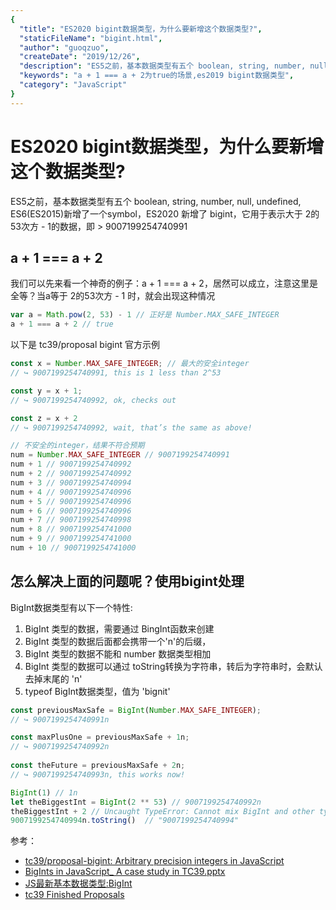 ```yaml
---
{
  "title": "ES2020 bigint数据类型，为什么要新增这个数据类型?",
  "staticFileName": "bigint.html",
  "author": "guoqzuo",
  "createDate": "2019/12/26",
  "description": "ES5之前，基本数据类型有五个 boolean, string, number, null, undefined, ES6(ES2015)新增了一个symbol，ES2019 新增了 bigint，它用于表示大于 2的53次方 - 1的数据，即 > 9007199254740991",
  "keywords": "a + 1 === a + 2为true的场景,es2019 bigint数据类型",
  "category": "JavaScript"
}
---
```


# ES2020 bigint数据类型，为什么要新增这个数据类型?

ES5之前，基本数据类型有五个 boolean, string, number, null, undefined, ES6(ES2015)新增了一个symbol，ES2020 新增了 bigint，它用于表示大于 2的53次方 - 1的数据，即 > 9007199254740991

## a + 1 === a + 2
我们可以先来看一个神奇的例子：a + 1 === a + 2，居然可以成立，注意这里是全等？当a等于 2的53次方 - 1 时，就会出现这种情况
```js
var a = Math.pow(2, 53) - 1 // 正好是 Number.MAX_SAFE_INTEGER
a + 1 === a + 2 // true
```

以下是 tc39/proposal bigint 官方示例

```js
const x = Number.MAX_SAFE_INTEGER; // 最大的安全integer
// ↪ 9007199254740991, this is 1 less than 2^53

const y = x + 1;  
// ↪ 9007199254740992, ok, checks out

const z = x + 2
// ↪ 9007199254740992, wait, that’s the same as above!

// 不安全的integer，结果不符合预期
num = Number.MAX_SAFE_INTEGER // 9007199254740991
num + 1 // 9007199254740992
num + 2 // 9007199254740992
num + 3 // 9007199254740994
num + 4 // 9007199254740996
num + 5 // 9007199254740996
num + 6 // 9007199254740996
num + 7 // 9007199254740998
num + 8 // 9007199254741000
num + 9 // 9007199254741000
num + 10 // 9007199254741000
```

## 怎么解决上面的问题呢？使用bigint处理
BigInt数据类型有以下一个特性:
1. BigInt 类型的数据，需要通过 BingInt函数来创建
2. BigInt 类型的数据后面都会携带一个'n'的后缀，
3. BigInt 类型的数据不能和 number 数据类型相加
4. BigInt 类型的数据可以通过 toString转换为字符串，转后为字符串时，会默认去掉末尾的 'n'
5. typeof BigInt数据类型，值为 'bignit'

```js
const previousMaxSafe = BigInt(Number.MAX_SAFE_INTEGER);
// ↪ 9007199254740991n

const maxPlusOne = previousMaxSafe + 1n;
// ↪ 9007199254740992n
 
const theFuture = previousMaxSafe + 2n;
// ↪ 9007199254740993n, this works now!

BigInt(1) // 1n
let theBiggestInt = BigInt(2 ** 53) // 9007199254740992n
theBiggestInt + 2 // Uncaught TypeError: Cannot mix BigInt and other types, use explicit conversions
9007199254740994n.toString()  // "9007199254740994"
```

参考：
- [tc39/proposal-bigint: Arbitrary precision integers in JavaScript](https://github.com/tc39/proposal-bigint)
- [BigInts in JavaScript_ A case study in TC39.pptx](https://www.yuque.com/guoqzuo/csm14e/mig1pq)
- [JS最新基本数据类型:BigInt](https://segmentfault.com/a/1190000019912017?utm_source=tag-newest)
- [tc39 Finished Proposals](https://github.com/tc39/proposals/blob/master/finished-proposals.md)
